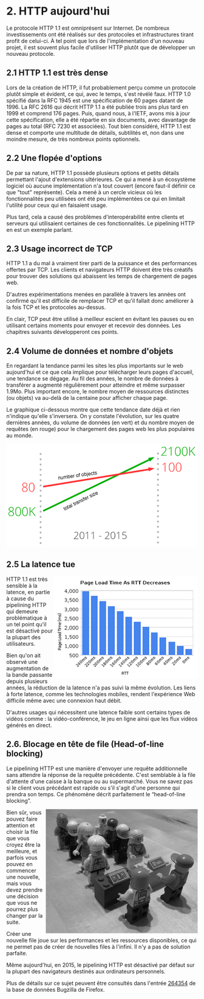 # 2. HTTP aujourd'hui

Le protocole HTTP 1.1 est omniprésent sur Internet. De nombreux investissements ont été réalisés sur des protocoles et infrastructures tirant profit de celui-ci. À tel point que lors de l'implémentation d'un nouveau projet, il est souvent plus facile d'utiliser HTTP plutôt que de développer un nouveau protocole.

## 2.1 HTTP 1.1 est très dense

Lors de la création de HTTP, il fut probablement perçu comme un protocole plutôt simple et évident, ce qui, avec le temps, s'est révélé faux. HTTP 1.0 spécifié dans la RFC 1945 est une spécification de 60 pages datant de 1996. La RFC 2616 qui décrit HTTP 1.1 a été publiée trois ans plus tard en 1999 et comprend 176 pages. Puis, quand nous, à l'IETF, avons mis à jour cette spécification, elle a été répartie en six documents, avec davantage de pages au total (RFC 7230 et associées). Tout bien considéré, HTTP 1.1 est dense et comporte une multitude de détails, subtilités et, non dans une moindre mesure, de très nombreux points optionnels.

## 2.2 Une flopée d'options

De par sa nature, HTTP 1.1 possède plusieurs options et petits détails permettant l'ajout d'extensions ultérieures. Ce qui a mené à un écosystème logiciel où aucune implémentation n'a tout couvert (encore faut-il définir ce que "tout" représente). Cela a mené à un cercle vicieux où les fonctionnalités peu utilisées ont été peu implémentées ce qui en limitait l'utilité pour ceux qui en faisaient usage.

Plus tard, cela a causé des problèmes d'interopérabilité entre clients et serveurs qui utilisaient certaines de ces fonctionnalités. Le pipelining HTTP en est un exemple parlant.

## 2.3 Usage incorrect de TCP

HTTP 1.1 a du mal à vraiment tirer parti de la puissance et des performances offertes par TCP. Les clients et navigateurs HTTP doivent être très créatifs pour trouver des solutions qui abaissent les temps de chargement de pages web.

D'autres expérimentations menées en parallèle à travers les années ont confirmé qu'il est difficile de remplacer TCP et qu'il fallait donc améliorer à la fois TCP et les protocoles au-dessus.

En clair, TCP peut être utilisé à meilleur escient en évitant les pauses ou en utilisant certains moments pour envoyer et recevoir des données. Les chapitres suivants développeront ces points.

## 2.4 Volume de données et nombre d'objets

En regardant la tendance parmi les sites les plus importants sur le web aujourd'hui et ce que cela implique pour télécharger leurs pages d'accueil, une tendance se dégage. Au fil des années, le nombre de données à transférer a augmenté régulièrement pour atteindre et même surpasser 1.9Mo. Plus important encore, le nombre moyen de ressources distinctes (ou objets) va au-delà de la centaine pour afficher chaque page.

Le graphique ci-dessous montre que cette tendance date déjà et rien n'indique qu'elle s'inversera. On y constate l'évolution, sur les quatre dernières années, du volume de données (en vert) et du nombre moyen de requêtes (en rouge) pour le chargement des pages web les plus populaires au monde.

![évolution du volume des données](https://raw.githubusercontent.com/bagder/http2-explained/master/images/transfer-size-growth.png)

## 2.5 La latence tue

<img style="float: right;" src="https://raw.githubusercontent.com/bagder/http2-explained/master/images/page-load-time-rtt-decreases.png" />

HTTP 1.1 est très sensible à la latence, en partie à cause du pipelining HTTP qui demeure problématique à un tel point qu'il est désactivé pour la plupart des utilisateurs.

Bien qu'on ait observé une augmentation de la bande passante depuis plusieurs années, la réduction de la latence n'a pas suivi la même évolution. Les liens à forte latence, comme les technologies mobiles, rendent l'expérience Web difficile même avec une connexion haut débit.

D'autres usages qui nécessitent une latence faible sont certains types de vidéos comme : la vidéo-conférence, le jeu en ligne ainsi que les flux vidéos générés en direct.

## 2.6. Blocage en tête de file (Head-of-line blocking)

Le pipelining HTTP est une manière d'envoyer une requête additionnelle sans attendre la réponse de la requête précédente. C'est semblable à la file d'attente d'une caisse à la banque ou au supermarché. Vous ne savez pas si le client vous précédant est rapide ou s'il s'agit d'une personne qui prendra son temps. Ce phénomène décrit parfaitement le “head-of-line blocking”.

<img style="float: right;" src="https://raw.githubusercontent.com/bagder/http2-explained/master/images/head-of-line-blocking.jpg" />

Bien sûr, vous pouvez faire attention et choisir la file que vous croyez être la meilleure, et parfois vous pouvez en commencer une nouvelle, mais vous devez prendre une décision que vous ne pourrez plus changer par la suite.

Créer une nouvelle file joue sur les performances et les ressources disponibles, ce qui ne permet pas de créer de nouvelles files à l'infini. Il n'y a pas de solution parfaite.

Même aujourd'hui, en 2015, le pipelining HTTP est désactivé par défaut sur la plupart des navigateurs destinés aux ordinateurs personnels.

Plus de détails sur ce sujet peuvent être consultés dans l'entrée [264354](https://bugzilla.mozilla.org/show_bug.cgi?id=264354) de la base de données Bugzilla de Firefox.
